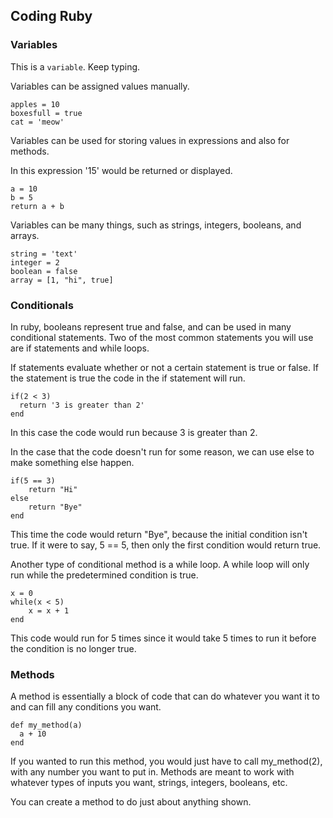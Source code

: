 ## Coding Ruby

### Variables

This is a `variable`. Keep typing.

Variables can be assigned values manually.
```
apples = 10
boxesfull = true
cat = 'meow'
```
Variables can be used for storing values in expressions and also for methods.

In this expression '15' would be returned or displayed.
```
a = 10
b = 5
return a + b
```
Variables can be many things, such as strings, integers, booleans, and arrays.
```
string = 'text'
integer = 2
boolean = false
array = [1, "hi", true]
```
### Conditionals

In ruby, booleans represent true and false, and can be used in many conditional statements. Two of the most common statements you will use are if statements and while loops.

If statements evaluate whether or not a certain statement is true or false. If the statement is true the code in the if statement will run.
```
if(2 < 3)
  return '3 is greater than 2'
end
```
In this case the code would run because 3 is greater than 2.

In the case that the code doesn't run for some reason, we can use else to make something else happen.
```
if(5 == 3)
	return "Hi"
else 
	return "Bye"
end
```
This time the code would return "Bye", because the initial condition isn't true. If it were to say, 5 == 5, then only the first condition would return true.

Another type of conditional method is a while loop. A while loop will only run while the predetermined condition is true. 

```
x = 0
while(x < 5)
	x = x + 1
end
```
This code would run for 5 times since it would take 5 times to run it before the condition is no longer true.

### Methods

A method is essentially a block of code that can do whatever you want it to and can fill any conditions you want.
```
def my_method(a)
  a + 10
end
```
If you wanted to run this method, you would just have to call my_method(2), with any number you want to put in. Methods are meant to work with whatever types of inputs you want, strings, integers, booleans, etc.

You can create a method to do just about anything shown.
